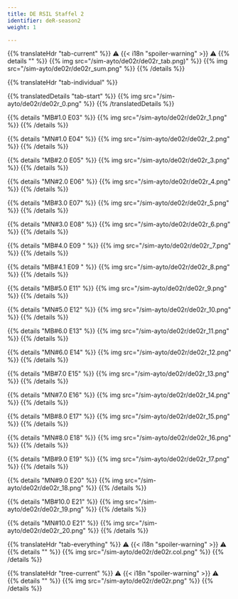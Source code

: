 ```yaml
---
title: DE RSIL Staffel 2
identifier: deR-season2
weight: 1

---
```


{{% translateHdr "tab-current" %}}
:warning: {{< i18n "spoiler-warning" >}} :warning:
{{% details "" %}}
{{% img src="/sim-ayto/de02r/de02r_tab.png)" %}}
{{% img src="/sim-ayto/de02r/de02r_sum.png" %}}
{{% /details %}}

{{% translateHdr "tab-individual" %}}

{{% translatedDetails "tab-start" %}}
{{% img src="/sim-ayto/de02r/de02r_0.png" %}}
{{% /translatedDetails %}}

{{% details "MB#1.0 E03" %}}
{{% img src="/sim-ayto/de02r/de02r_1.png" %}}
{{% /details %}}

{{% details "MN#1.0 E04" %}}
{{% img src="/sim-ayto/de02r/de02r_2.png" %}}
{{% /details %}}

{{% details "MB#2.0 E05" %}}
{{% img src="/sim-ayto/de02r/de02r_3.png" %}}
{{% /details %}}

{{% details "MN#2.0 E06" %}}
{{% img src="/sim-ayto/de02r/de02r_4.png" %}}
{{% /details %}}

{{% details "MB#3.0 E07" %}}
{{% img src="/sim-ayto/de02r/de02r_5.png" %}}
{{% /details %}}

{{% details "MN#3.0 E08" %}}
{{% img src="/sim-ayto/de02r/de02r_6.png" %}}
{{% /details %}}

{{% details "MB#4.0 E09 " %}}
{{% img src="/sim-ayto/de02r/de02r_7.png" %}}
{{% /details %}}

{{% details "MB#4.1 E09 " %}}
{{% img src="/sim-ayto/de02r/de02r_8.png" %}}
{{% /details %}}

{{% details "MB#5.0 E11" %}}
{{% img src="/sim-ayto/de02r/de02r_9.png" %}}
{{% /details %}}

{{% details "MN#5.0 E12" %}}
{{% img src="/sim-ayto/de02r/de02r_10.png" %}}
{{% /details %}}

{{% details "MB#6.0 E13" %}}
{{% img src="/sim-ayto/de02r/de02r_11.png" %}}
{{% /details %}}

{{% details "MN#6.0 E14" %}}
{{% img src="/sim-ayto/de02r/de02r_12.png" %}}
{{% /details %}}

{{% details "MB#7.0 E15" %}}
{{% img src="/sim-ayto/de02r/de02r_13.png" %}}
{{% /details %}}

{{% details "MN#7.0 E16" %}}
{{% img src="/sim-ayto/de02r/de02r_14.png" %}}
{{% /details %}}

{{% details "MB#8.0 E17" %}}
{{% img src="/sim-ayto/de02r/de02r_15.png" %}}
{{% /details %}}

{{% details "MN#8.0 E18" %}}
{{% img src="/sim-ayto/de02r/de02r_16.png" %}}
{{% /details %}}

{{% details "MB#9.0 E19" %}}
{{% img src="/sim-ayto/de02r/de02r_17.png" %}}
{{% /details %}}

{{% details "MN#9.0 E20" %}}
{{% img src="/sim-ayto/de02r/de02r_18.png" %}}
{{% /details %}}

{{% details "MB#10.0 E21" %}}
{{% img src="/sim-ayto/de02r/de02r_19.png" %}}
{{% /details %}}

{{% details "MN#10.0 E21" %}}
{{% img src="/sim-ayto/de02r/de02r_20.png" %}}
{{% /details %}}

{{% translateHdr "tab-everything" %}}
:warning: {{< i18n "spoiler-warning" >}} :warning:
{{% details "" %}}
{{% img src="/sim-ayto/de02r/de02r.col.png" %}}
{{% /details %}}

{{% translateHdr "tree-current" %}}
:warning: {{< i18n "spoiler-warning" >}} :warning:
{{% details "" %}}
{{% img src="/sim-ayto/de02r/de02r.png" %}}
{{% /details %}}

